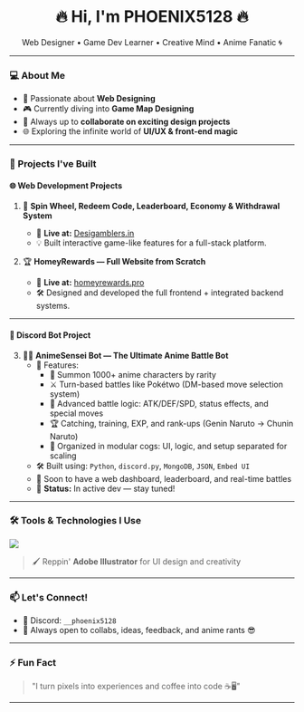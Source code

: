 <h1 align="center">🔥 Hi, I'm PHOENIX5128 🔥</h1>
<p align="center">Web Designer • Game Dev Learner • Creative Mind • Anime Fanatic 🌀</p>

---

### 💻 About Me

- 🎨 Passionate about **Web Designing**  
- 🎮 Currently diving into **Game Map Designing**  
- 🤝 Always up to **collaborate on exciting design projects**  
- 🌐 Exploring the infinite world of **UI/UX & front-end magic**

---

### 🧪 Projects I've Built

#### 🌐 Web Development Projects

1. 🎯 **Spin Wheel, Redeem Code, Leaderboard, Economy & Withdrawal System**  
   - 🔗 **Live at:** [Desigamblers.in](https://desigamblers.in)  
   - 💡 Built interactive game-like features for a full-stack platform.

2. 🏆 **HomeyRewards — Full Website from Scratch**  
   - 🔗 **Live at:** [homeyrewards.pro](https://homeyrewards.pro)  
   - 🛠️ Designed and developed the full frontend + integrated backend systems.

---

#### 🤖 Discord Bot Project

3. 🧙‍♂️ **AnimeSensei Bot — The Ultimate Anime Battle Bot**  
   - 🚀 Features:  
     - 🎴 Summon 1000+ anime characters by rarity  
     - ⚔️ Turn-based battles like Pokétwo (DM-based move selection system)  
     - 🧠 Advanced battle logic: ATK/DEF/SPD, status effects, and special moves  
     - 🏆 Catching, training, EXP, and rank-ups (Genin Naruto → Chunin Naruto)  
     - 💼 Organized in modular cogs: UI, logic, and setup separated for scaling  
   - 🛠️ Built using: `Python`, `discord.py`, `MongoDB`, `JSON`, `Embed UI`  
   - 👀 Soon to have a web dashboard, leaderboard, and real-time battles  
   - 📌 **Status:** In active dev — stay tuned!

---

### 🛠️ Tools & Technologies I Use

<p>
  <img src="https://skillicons.dev/icons?i=html,css,js,react,ai,github,vscode,python,mongodb" />
</p>

> 🖌️ Reppin' **Adobe Illustrator** for UI design and creativity

---

### 📫 Let's Connect!

- 📧 Discord: `__phoenix5128`
- 💬 Always open to collabs, ideas, feedback, and anime rants 😎

---

### ⚡ Fun Fact

> "I turn pixels into experiences and coffee into code ☕🖥️"

---

<!-- 
PHOENIX5128/PHOENIX5128 is a ✨ special ✨ repository because its `README.md` (this file) appears on your GitHub profile. 
You can customize this section however you want!
-->
